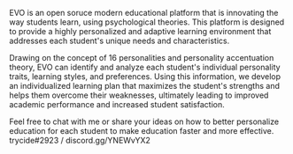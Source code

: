 EVO is an open soruce modern educational platform that is innovating the way students learn, using psychological theories. This platform is designed to provide a highly personalized and adaptive learning environment that addresses each student's unique needs and characteristics.

Drawing on the concept of 16 personalities and personality accentuation theory, EVO can identify and analyze each student's individual personality traits, learning styles, and preferences. Using this information, we develop an individualized learning plan that maximizes the student's strengths and helps them overcome their weaknesses, ultimately leading to improved academic performance and increased student satisfaction.

Feel free to chat with me or share your ideas on how to better personalize education for each student to make education faster and more effective.
trycide#2923 / discord.gg/YNEWvYX2 
